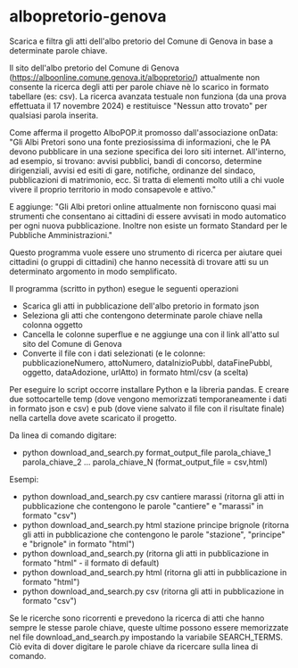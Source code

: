 # albopretorio-genova

Scarica e filtra gli atti dell'albo pretorio del Comune di Genova in base a determinate parole chiave.

Il sito dell'albo pretorio del Comune di Genova (https://alboonline.comune.genova.it/albopretorio/) attualmente non consente la ricerca degli atti per parole chiave nè lo scarico in formato tabellare (es: csv). La ricerca avanzata testuale non funziona (da una prova effettuata il 17 novembre 2024) e restituisce "Nessun atto trovato" per qualsiasi parola inserita.

Come afferma il progetto AlboPOP.it promosso dall'associazione onData: "Gli Albi Pretori sono una fonte preziosissima di informazioni, che le PA devono pubblicare in una sezione specifica dei loro siti internet. All'interno, ad esempio, si trovano: avvisi pubblici, bandi di concorso, determine dirigenziali, avvisi ed esiti di gare, notifiche, ordinanze del sindaco, pubblicazioni di matrimonio, ecc. Si tratta di elementi molto utili a chi vuole vivere il proprio territorio in modo consapevole e attivo." 

E aggiunge: "Gli Albi pretori online attualmente non forniscono quasi mai strumenti che consentano ai cittadini di essere avvisati in modo automatico per ogni nuova pubblicazione. Inoltre non esiste un formato Standard per le Pubbliche Amministrazioni."

Questo programma vuole essere uno strumento di ricerca per aiutare quei cittadini (o gruppi di cittadini) che hanno necessità di trovare atti su un determinato argomento in modo semplificato. 

Il programma (scritto in python) esegue le seguenti operazioni
- Scarica gli atti in pubblicazione dell'albo pretorio in formato json
- Seleziona gli atti che contengono determinate parole chiave nella colonna oggetto
- Cancella le colonne superflue e ne aggiunge una con il link all'atto sul sito del Comune di Genova
- Converte il file con i dati selezionati (e le colonne: pubblicazioneNumero,	attoNumero,	dataInizioPubbl,	dataFinePubbl,	oggetto,	dataAdozione,	urlAtto) in formato html/csv (a scelta)

Per eseguire lo script occorre installare Python e la libreria pandas. E creare due sottocartelle temp (dove vengono memorizzati temporaneamente i dati in formato json e csv) e pub (dove viene salvato il file con il risultate finale) nella cartella dove avete scaricato il progetto.

Da linea di comando digitare: 

- python download_and_search.py format_output_file parola_chiave_1 parola_chiave_2 ... parola_chiave_N (format_output_file = csv,html)

Esempi:
  
- python download_and_search.py csv cantiere marassi (ritorna gli atti in pubblicazione che contengono le parole "cantiere" e "marassi" in formato "csv")
- python download_and_search.py html stazione principe brignole (ritorna gli atti in pubblicazione che contengono le parole "stazione", "principe" e "brignole" in formato "html")
- python download_and_search.py (ritorna gli atti in pubblicazione in formato "html" - il formato di default)
- python download_and_search.py html (ritorna gli atti in pubblicazione in formato "html")
- python download_and_search.py csv (ritorna gli atti in pubblicazione in formato "csv")
  
Se le ricerche sono ricorrenti e prevedono la ricerca di atti che hanno sempre le stesse parole chiave, queste ultime possono essere memorizzate nel file download_and_search.py impostando la variabile SEARCH_TERMS. Ciò evita di dover digitare le parole chiave da ricercare sulla linea di comando.
